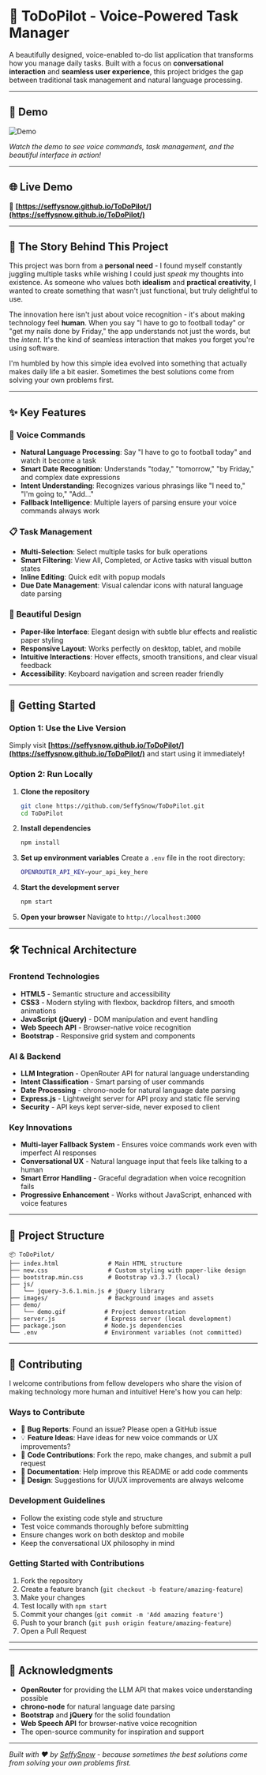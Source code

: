 # 📝 ToDoPilot - Voice-Powered Task Manager

A beautifully designed, voice-enabled to-do list application that transforms how you manage daily tasks. Built with a focus on **conversational interaction** and **seamless user experience**, this project bridges the gap between traditional task management and natural language processing.

---
## 🎥 Demo

![Demo](demo/demo.gif)

*Watch the demo to see voice commands, task management, and the beautiful interface in action!*

---
## 🌐 Live Demo

🔗 **[https://seffysnow.github.io/ToDoPilot/](https://seffysnow.github.io/ToDoPilot/)**

---

## 🎯 The Story Behind This Project

This project was born from a **personal need** - I found myself constantly juggling multiple tasks while wishing I could just *speak* my thoughts into existence. As someone who values both **idealism** and **practical creativity**, I wanted to create something that wasn't just functional, but truly delightful to use.

The innovation here isn't just about voice recognition - it's about making technology feel **human**. When you say "I have to go to football today" or "get my nails done by Friday," the app understands not just the words, but the *intent*. It's the kind of seamless interaction that makes you forget you're using software.

I'm humbled by how this simple idea evolved into something that actually makes daily life a bit easier. Sometimes the best solutions come from solving your own problems first.

---

## ✨ Key Features

### 🎤 **Voice Commands**
- **Natural Language Processing**: Say "I have to go to football today" and watch it become a task
- **Smart Date Recognition**: Understands "today," "tomorrow," "by Friday," and complex date expressions
- **Intent Understanding**: Recognizes various phrasings like "I need to," "I'm going to," "Add..."
- **Fallback Intelligence**: Multiple layers of parsing ensure your voice commands always work

### 📋 **Task Management**
- **Multi-Selection**: Select multiple tasks for bulk operations
- **Smart Filtering**: View All, Completed, or Active tasks with visual button states
- **Inline Editing**: Quick edit with popup modals
- **Due Date Management**: Visual calendar icons with natural language date parsing

### 🎨 **Beautiful Design**
- **Paper-like Interface**: Elegant design with subtle blur effects and realistic paper styling
- **Responsive Layout**: Works perfectly on desktop, tablet, and mobile
- **Intuitive Interactions**: Hover effects, smooth transitions, and clear visual feedback
- **Accessibility**: Keyboard navigation and screen reader friendly

---

## 🚀 Getting Started

### **Option 1: Use the Live Version**
Simply visit **[https://seffysnow.github.io/ToDoPilot/](https://seffysnow.github.io/ToDoPilot/)** and start using it immediately!

### **Option 2: Run Locally**

1. **Clone the repository**
   ```bash
   git clone https://github.com/SeffySnow/ToDoPilot.git
   cd ToDoPilot
   ```

2. **Install dependencies**
   ```bash
   npm install
   ```

3. **Set up environment variables**
   Create a `.env` file in the root directory:
   ```bash
   OPENROUTER_API_KEY=your_api_key_here
   ```

4. **Start the development server**
   ```bash
   npm start
   ```

5. **Open your browser**
   Navigate to `http://localhost:3000`

---

## 🛠️ Technical Architecture

### **Frontend Technologies**
- **HTML5** - Semantic structure and accessibility
- **CSS3** - Modern styling with flexbox, backdrop filters, and smooth animations
- **JavaScript (jQuery)** - DOM manipulation and event handling
- **Web Speech API** - Browser-native voice recognition
- **Bootstrap** - Responsive grid system and components

### **AI & Backend**
- **LLM Integration** - OpenRouter API for natural language understanding
- **Intent Classification** - Smart parsing of user commands
- **Date Processing** - chrono-node for natural language date parsing
- **Express.js** - Lightweight server for API proxy and static file serving
- **Security** - API keys kept server-side, never exposed to client

### **Key Innovations**
- **Multi-layer Fallback System** - Ensures voice commands work even with imperfect AI responses
- **Conversational UX** - Natural language input that feels like talking to a human
- **Smart Error Handling** - Graceful degradation when voice recognition fails
- **Progressive Enhancement** - Works without JavaScript, enhanced with voice features

---


## 📁 Project Structure

```plaintext
📦 ToDoPilot/
├── index.html              # Main HTML structure
├── new.css                 # Custom styling with paper-like design
├── bootstrap.min.css       # Bootstrap v3.3.7 (local)
├── js/
│   └── jquery-3.6.1.min.js # jQuery library
├── images/                 # Background images and assets
├── demo/
│   └── demo.gif           # Project demonstration
├── server.js              # Express server (local development)
├── package.json           # Node.js dependencies
└── .env                   # Environment variables (not committed)
```

---

## 🤝 Contributing

I welcome contributions from fellow developers who share the vision of making technology more human and intuitive! Here's how you can help:

### **Ways to Contribute**
- 🐛 **Bug Reports**: Found an issue? Please open a GitHub issue
- 💡 **Feature Ideas**: Have ideas for new voice commands or UX improvements?
- 🔧 **Code Contributions**: Fork the repo, make changes, and submit a pull request
- 📖 **Documentation**: Help improve this README or add code comments
- 🎨 **Design**: Suggestions for UI/UX improvements are always welcome

### **Development Guidelines**
- Follow the existing code style and structure
- Test voice commands thoroughly before submitting
- Ensure changes work on both desktop and mobile
- Keep the conversational UX philosophy in mind

### **Getting Started with Contributions**
1. Fork the repository
2. Create a feature branch (`git checkout -b feature/amazing-feature`)
3. Make your changes
4. Test locally with `npm start`
5. Commit your changes (`git commit -m 'Add amazing feature'`)
6. Push to your branch (`git push origin feature/amazing-feature`)
7. Open a Pull Request

---



---

## 🙏 Acknowledgments

- **OpenRouter** for providing the LLM API that makes voice understanding possible
- **chrono-node** for natural language date parsing
- **Bootstrap** and **jQuery** for the solid foundation
- **Web Speech API** for browser-native voice recognition
- The open-source community for inspiration and support

---

*Built with ❤️ by [SeffySnow](https://github.com/SeffySnow) - because sometimes the best solutions come from solving your own problems first.*

